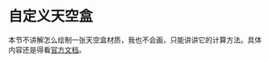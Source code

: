 # 自定义天空盒

本节不讲解怎么绘制一张天空盒材质，我也不会画，只能讲讲它的计算方法。具体内容还是得看[官方文档](https://www.mcbbs.net/forum.php?mod=redirect&goto=findpost&ptid=896135&pid=15608525)。